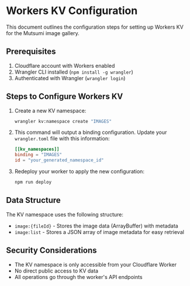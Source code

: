 # Workers KV Configuration

This document outlines the configuration steps for setting up Workers KV for the Mutsumi image gallery.

## Prerequisites

1. Cloudflare account with Workers enabled
2. Wrangler CLI installed (`npm install -g wrangler`)
3. Authenticated with Wrangler (`wrangler login`)

## Steps to Configure Workers KV

1. Create a new KV namespace:
   ```bash
   wrangler kv:namespace create "IMAGES"
   ```

2. This command will output a binding configuration. Update your `wrangler.toml` file with this information:
   ```toml
   [[kv_namespaces]]
   binding = "IMAGES"
   id = "your_generated_namespace_id"
   ```

3. Redeploy your worker to apply the new configuration:
   ```bash
   npm run deploy
   ```

## Data Structure

The KV namespace uses the following structure:

- `image:{fileId}` - Stores the image data (ArrayBuffer) with metadata
- `image:list` - Stores a JSON array of image metadata for easy retrieval

## Security Considerations

- The KV namespace is only accessible from your Cloudflare Worker
- No direct public access to KV data
- All operations go through the worker's API endpoints